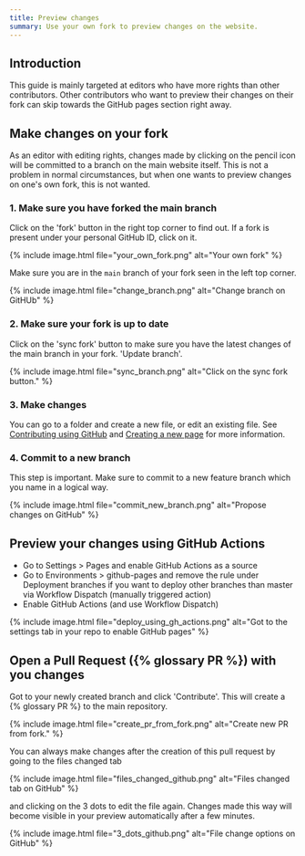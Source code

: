 ```yaml
---
title: Preview changes
summary: Use your own fork to preview changes on the website.
---
```


## Introduction

This guide is mainly targeted at editors who have more rights than other contributors. Other contributors who want to preview their changes on their fork can skip towards the GitHub pages section right away.


## Make changes on your fork

As an editor with editing rights, changes made by clicking on the pencil icon will be committed to a branch on the main website itself. This is not a problem in normal circumstances, but when one wants to preview changes on one's own fork, this is not wanted.

### 1. Make sure you have forked the main branch

Click on the 'fork' button in the right top corner to find out. If a fork is present under your personal GitHub ID, click on it. 

{% include image.html file="your_own_fork.png" alt="Your own fork" %}


Make sure you are in the `main` branch of your fork seen in the left top corner.

{% include image.html file="change_branch.png" alt="Change branch on GitHUb" %}


### 2. Make sure your fork is up to date

Click on the 'sync fork' button to make sure you have the latest changes of the main branch in your fork. 'Update branch'.

{% include image.html file="sync_branch.png" alt="Click on the sync fork button." %}


### 3. Make changes

You can go to a folder and create a new file, or edit an existing file. See [Contributing using GitHub](/github_way) and [Creating a new page](/editorial_board_guide#create-a-new-page) for more information.

### 4. Commit to a new branch

This step is important. Make sure to commit to a new feature branch which you name in a logical way. 

{% include image.html file="commit_new_branch.png" alt="Propose changes on GitHub" %}


## Preview your changes using GitHub Actions

- Go to Settings > Pages and enable GitHub Actions as a source
- Go to Environments > github-pages and remove the rule under Deployment branches if you want to deploy other branches than master via Workflow Dispatch (manually triggered action)
- Enable GitHub Actions (and use Workflow Dispatch)

{% include image.html file="deploy_using_gh_actions.png" alt="Got to the settings tab in your repo to enable GitHub pages" %}


## Open a Pull Request ({% glossary PR %}) with you changes

Got to your newly created branch and click 'Contribute'. This will create a {% glossary PR %} to the main repository.

{% include image.html file="create_pr_from_fork.png" alt="Create new PR from fork." %}

You can always make changes after the creation of this pull request by going to the files changed tab 

{% include image.html file="files_changed_github.png" alt="Files changed tab on GitHub" %}

and clicking on the 3 dots to edit the file again. Changes made this way will become visible in your preview automatically after a few minutes.

{% include image.html file="3_dots_github.png" alt="File change options on GitHub" %}
